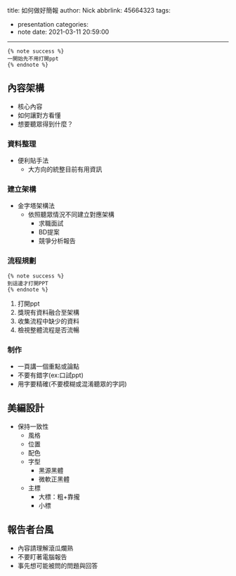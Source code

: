 title: 如何做好簡報
author: Nick
abbrlink: 45664323
tags:
  - presentation
categories:
  - note
date: 2021-03-11 20:59:00
---

```
{% note success %}
一開始先不用打開ppt
{% endnote %}
```

## 內容架構
- 核心內容
- 如何讓對方看懂
- 想要聽眾得到什麼？

### 資料整理
- 便利貼手法
	- 大方向的統整目前有用資訊

### 建立架構
- 金字塔架構法
	- 依照聽眾情況不同建立對應架構
		- 求職面試
		- BD提案
		- 競爭分析報告
        
        
### 流程規劃

```
{% note success %}
到這邊才打開PPT
{% endnote %}
```

1. 打開ppt
2. 獎現有資料融合至架構
3. 收集流程中缺少的資料
4. 檢視整體流程是否流暢

### 制作
- 一頁講一個重點或論點
- 不要有錯字(ex:口試ppt)
- 用字要精確(不要模糊或混淆聽眾的字詞)

## 美編設計
- 保持一致性
	- 風格
	- 位置
	- 配色
	- 字型
		- 黑源黑體
		- 微軟正黑體
	- 主標
		- 大標：粗+靠攏
		- 小標
		
## 報告者台風
-  內容請理解滾瓜爛熟
-  不要盯著電腦報告
-  事先想可能被問的問題與回答